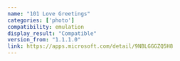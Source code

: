 ```yaml
---
name: "101 Love Greetings"
categories: ['photo']
compatibility: emulation
display_result: "Compatible"
version_from: "1.1.1.0"
link: https://apps.microsoft.com/detail/9NBLGGGZQ5H8
---
```

